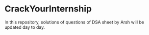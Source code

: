 # CrackYourInternship
In this repository, solutions of questions of DSA sheet by Arsh will be updated day to day.
